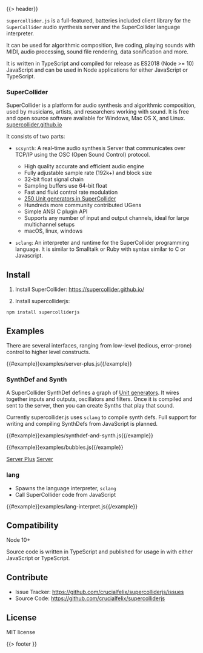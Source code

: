 {{> header}}

`supercollider.js` is a full-featured, batteries included client library for the `SuperCollider` audio synthesis server and the SuperCollider language interpreter.

It can be used for algorithmic composition, live coding, playing sounds with MIDI, audio processing, sound file rendering, data sonification and more.

It is written in TypeScript and compiled for release as ES2018 (Node >= 10) JavaScript and can be used in Node applications for either JavaScript or TypeScript.

<aside class="aside">
<h3>SuperCollider</h3>

SuperCollider is a platform for audio synthesis and algorithmic composition, used by musicians, artists, and researchers working with sound. It is free and open source software available for Windows, Mac OS X, and Linux. <a href="https://supercollider.github.io/" target="_blank">supercollider.github.io</a>

It consists of two parts:

- `scsynth`: A real-time audio synthesis Server that communicates over TCP/IP using the OSC (Open Sound Control) protocol.
  - High quality accurate and efficient audio engine
  - Fully adjustable sample rate (192k+) and block size
  - 32-bit float signal chain
  - Sampling buffers use 64-bit float
  - Fast and fluid control rate modulation
  - [250 Unit generators in SuperCollider](http://doc.sccode.org/Guides/Tour_of_UGens.html)
  - Hundreds more community contributed UGens
  - Simple ANSI C plugin API
  - Supports any number of input and output channels, ideal for large multichannel setups
  - macOS, linux, windows

- `sclang`: An interpreter and runtime for the SuperCollider programming language. It is similar to Smalltalk or Ruby with syntax similar to C or Javascript.
</aside>

## Install

1. Install SuperCollider:
  https://supercollider.github.io/

2. Install supercolliderjs:
```shell
npm install supercolliderjs
```

## Examples


There are several interfaces, ranging from low-level (tedious, error-prone) control to higher level constructs.

{{#example}}examples/server-plus.js{{/example}}


### SynthDef and Synth

A SuperCollider SynthDef defines a graph of [Unit generators](https://en.wikipedia.org/wiki/Unit_generator). It wires together inputs and outputs, oscillators and filters. Once it is compiled and sent to the server, then you can create Synths that play that sound.

Currently supercollider.js uses `sclang` to compile synth defs. Full support for writing and compiling SynthDefs from JavaScript is planned.

{{#example}}examples/synthdef-and-synth.js{{/example}}

{{#example}}examples/bubbles.js{{/example}}

[Server Plus](./packages/server-plus/README.md)
[Server](./packages/server/README.md)

### lang

- Spawns the language interpreter, `sclang`
- Call SuperCollider code from JavaScript

{{#example}}examples/lang-interpret.js{{/example}}

## Compatibility

Node 10+

Source code is written in TypeScript and published for usage in with either JavaScript or TypeScript.


## Contribute

- Issue Tracker: https://github.com/crucialfelix/supercolliderjs/issues
- Source Code: https://github.com/crucialfelix/supercolliderjs

## License

MIT license

[license-image]: http://img.shields.io/badge/license-MIT-blue.svg?style=flat
[license-url]: LICENSE

[npm-url]: https://npmjs.org/package/supercolliderjs
[npm-version-image]: http://img.shields.io/npm/v/supercolliderjs.svg?style=flat
[npm-downloads-image]: http://img.shields.io/npm/dm/supercolliderjs.svg?style=flat

[travis-url]: http://travis-ci.org/crucialfelix/supercolliderjs
[travis-image]: https://travis-ci.org/crucialfelix/supercolliderjs.svg?branch=master

{{> footer }}
